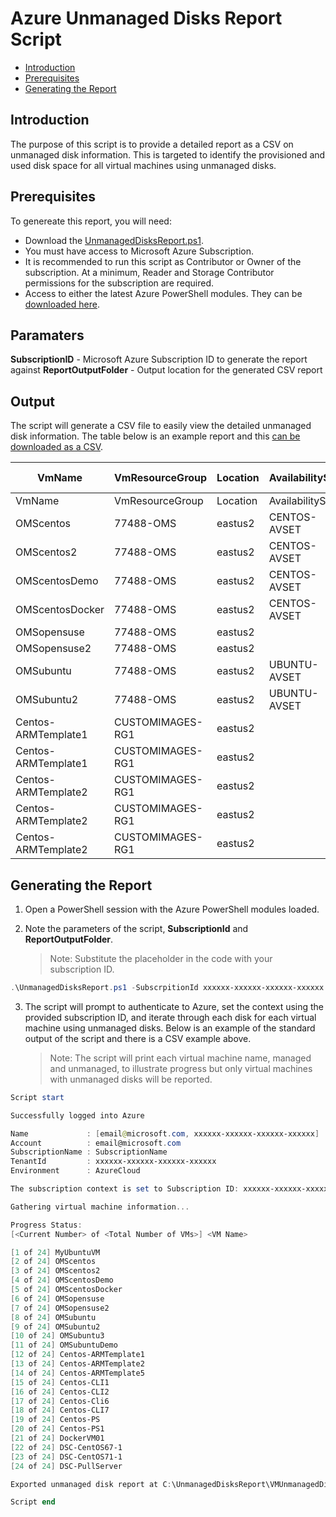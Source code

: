 # Azure Unmanaged Disks Report Script

* [Introduction](#introduction)
* [Prerequisites](#prerequisites)
* [Generating the Report](#generating-the-report)

## Introduction
The purpose of this script is to provide a detailed report as a CSV on unmanaged disk information. This is targeted to identify the provisioned and used disk space for all virtual machines using unmanaged disks. 

## Prerequisites
To genereate this report, you will need:
* Download the [UnmanagedDisksReport.ps1](./UnmanagedDisksReport.ps1).
* You must have access to Microsoft Azure Subscription.
* It is recommended to run this script as Contributor or Owner of the subscription. At a minimum, Reader and Storage Contributor permissions for the subscription are required.
* Access to either the latest Azure PowerShell modules. They can be [downloaded here](https://www.powershellgallery.com/packages/AzureRM/).

## Paramaters
**SubscriptionID** - Microsoft Azure Subscription ID to generate the report against
**ReportOutputFolder** - Output location for the generated CSV report 
 
 ## Output
 The script will generate a CSV file to easily view the detailed unmanaged disk information. The table below is an example report and this [can be downloaded as a CSV](./VMUnmanagedDisk-201802091328.csv).

VmName| VmResourceGroup| Location| AvailabilitySet| VhdUri| StorageType (Standard/Premium)| DiskType (OS/Data)| ProvisionedSizeInGb| UsedSizeInGb| UsedDiskPercentage
|---|---|---|---|---|---|---|---|---|---|
VmName|VmResourceGroup|Location|AvailabilitySet|VhdUri|StorageType|DiskType|ProvisionedSizeInGb|UsedSizeInGb|UsedDiskPercentage
OMScentos|77488-OMS|eastus2|CENTOS-AVSET|https://77488oms5025.blob.core.windows.net/vhds/OMScentos2016619201023.vhd|Standard|OS|30|2|0.06
OMScentos2|77488-OMS|eastus2|CENTOS-AVSET|https://77488oms5025.blob.core.windows.net/vhds/OMScentos22016615161542.vhd|Standard|OS|30|2|0.08
OMScentosDemo|77488-OMS|eastus2|CENTOS-AVSET|https://4zrgvjrvxqy7wstandardsa.blob.core.windows.net/vhds/OMScentosDemo20166208242.vhd|Standard|OS|30|2|0.05
OMScentosDocker|77488-OMS|eastus2|CENTOS-AVSET|https://4zrgvjrvxqy7wstandardsa.blob.core.windows.net/vhds/OMScentosDocker201662085852.vhd|Standard|OS|30|8|0.28
OMSopensuse|77488-OMS|eastus2||https://77488oms5025.blob.core.windows.net/vhds/OMSopensuse2016619201619.vhd|Standard|OS|30|2|0.07
OMSopensuse2|77488-OMS|eastus2||https://77488oms5025.blob.core.windows.net/vhds/OMSopensuse22016617124627.vhd|Standard|OS|30|7|0.23
OMSubuntu|77488-OMS|eastus2|UBUNTU-AVSET|https://77488oms5025.blob.core.windows.net/vhds/OMSubuntu201661371038.vhd|Standard|OS|29|3|0.09
OMSubuntu2|77488-OMS|eastus2|UBUNTU-AVSET|https://77488oms5025.blob.core.windows.net/vhds/OMSubuntu3201661923286.vhd|Standard|OS|29|29|0.99
Centos-ARMTemplate1|CUSTOMIMAGES-RG1|eastus2||http://storcustomimages.blob.core.windows.net/vhds/Centos-ARMTemplate1osDisk.vhd|Standard|OS|30|11|0.36
Centos-ARMTemplate1|CUSTOMIMAGES-RG1|eastus2||https://storcustomimages.blob.core.windows.net/vhds/Centos-ARMTemplate1data.vhd|Standard|Data|30|3|0.11
Centos-ARMTemplate2|CUSTOMIMAGES-RG1|eastus2||http://storcustomimages.blob.core.windows.net/vhds/Centos-ARMTemplate2osDisk.vhd|Standard|OS|30|3|0.11
Centos-ARMTemplate2|CUSTOMIMAGES-RG1|eastus2||https://storcustomimages.blob.core.windows.net/vhds/Centos-ARMTemplate2data.vhd|Standard|Data|30|5|0.16
Centos-ARMTemplate2|CUSTOMIMAGES-RG1|eastus2||https://storcustomimages.blob.core.windows.net/vhds/Centos-ARMTemplate2wsb.vhd|Standard|Data|30|10|0.33


##  Generating the Report
1. Open a PowerShell session with the Azure PowerShell modules loaded.

2. Note the parameters of the script, **SubscriptionId** and **ReportOutputFolder**.
    > Note: Substitute the placeholder in the code with your subscription ID.
```powershell
.\UnmanagedDisksReport.ps1 -SubscrpitionId xxxxxx-xxxxxx-xxxxxx-xxxxxx -ReportOutputFolder C:\UnmanagedDisksReport
```
3. The script will prompt to authenticate to Azure, set the context using the provided subscription ID, and iterate through each disk for each virtual machine using unmanaged disks. Below is an example of the standard output of the script and there is a CSV example above.
    >Note: The script will print each virtual machine name, managed and unmanaged, to illustrate progress but only virtual machines with unmanaged disks will be reported.
```powershell
Script start

Successfully logged into Azure

Name             : [email@microsoft.com, xxxxxx-xxxxxx-xxxxxx-xxxxxx]
Account          : email@microsoft.com
SubscriptionName : SubscriptionName
TenantId         : xxxxxx-xxxxxx-xxxxxx-xxxxxx
Environment      : AzureCloud

The subscription context is set to Subscription ID: xxxxxx-xxxxxx-xxxxxx-xxxxxx

Gathering virtual machine information...

Progress Status:
[<Current Number> of <Total Number of VMs>] <VM Name>

[1 of 24] MyUbuntuVM
[2 of 24] OMScentos
[3 of 24] OMScentos2
[4 of 24] OMScentosDemo
[5 of 24] OMScentosDocker
[6 of 24] OMSopensuse
[7 of 24] OMSopensuse2
[8 of 24] OMSubuntu
[9 of 24] OMSubuntu2
[10 of 24] OMSubuntu3
[11 of 24] OMSubuntuDemo
[12 of 24] Centos-ARMTemplate1
[13 of 24] Centos-ARMTemplate2
[14 of 24] Centos-ARMTemplate5
[15 of 24] Centos-CLI1
[16 of 24] Centos-CLI2
[17 of 24] Centos-Cli6
[18 of 24] Centos-CLI7
[19 of 24] Centos-PS
[20 of 24] Centos-PS1
[21 of 24] DockerVM01
[22 of 24] DSC-CentOS67-1
[23 of 24] DSC-CentOS71-1
[24 of 24] DSC-PullServer

Exported unmanaged disk report at C:\UnmanagedDisksReport\VMUnmanagedDisk-201802140734.csv

Script end
```